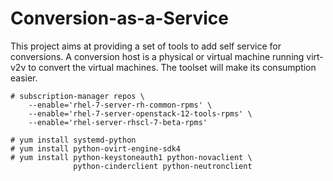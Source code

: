# Conversion-as-a-Service

This project aims at providing a set of tools to add self service for
conversions. A conversion host is a physical or virtual machine running
virt-v2v to convert the virtual machines. The toolset will make its
consumption easier.

```
# subscription-manager repos \
    --enable='rhel-7-server-rh-common-rpms' \
    --enable='rhel-7-server-openstack-12-tools-rpms' \
    --enable='rhel-server-rhscl-7-beta-rpms'
```

```
# yum install systemd-python
# yum install python-ovirt-engine-sdk4
# yum install python-keystoneauth1 python-novaclient \
              python-cinderclient python-neutronclient
```



